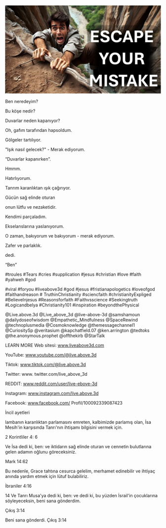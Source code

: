 ![Video cover image](../cover.jpeg "cover-photo")

Ben neredeyim?

Bu köşe nedir?

Duvarlar neden kapanıyor?

Oh, gafım tarafından hapsoldum.

Gölgeler tartılıyor.

"Işık nasıl gelecek?" - Merak ediyorum.

“Duvarlar kapanırken”.

Hmmm.

Hatırlıyorum.

Tanrım karanlıktan ışık çağırıyor.

Gücün sağ elinde oturan

onun lütfu ve nezaketidir.

Kendimi parçaladım.

Ekselanslarına yaslanıyorum.

O zaman, bakıyorum ve bakıyorum - merak ediyorum.

Zafer ve parlaklık.

dedi.

“Ben”


#troules #Tears #cries #supplication #jesus #christian #love #faith #yahweh #god

#viral #foryou #liveabove3d #god #jesus #fristianapologetics #loveofgod #faithandreason # TruthinChristianity #sciencfaith #christianityExpliged #BelieveInjesus #Reasonsforfaith #Faithvsscience #Seekingtruth #Logicandbelya #Christianity101 #inspiration #beyondthePhysical

@Live.above.3d @Live_above_3d @live-above-3d @samshamoun @dailydoseofwisdom @Empathetic_Mindfulness @SpaceRewind @technoplusmedia @Cosmoknowledge @themessagechannel1 @CuriositySp @veritasium @kapchatfield.07 @ken.arrington @tedtoks @the.anonymous.prophet @offthekirb @StarTalk


LEARN MORE   Web sitesi: www.liveabove3d.com

YouTube: www.youtube.com/@live.above.3d

Tiktok: www.tiktok.com/@live.above.3d

Twitter: www. twitter.com/live_above_3d

REDDIT: www.reddit.com/user/live-ebove-3d

Instagram: www.instagram.com/live.above.3d

Facebook: www.facebook.com/ Profil/100092339087423

İncil ayetleri


lambanın karanlıktan parlamasını emreten, kalbimizde parlamış olan, İsa Mesih'in karşısında Tanrı'nın ihtişamı bilgisini vermek için.

2 Korintliler 4: 6

Ve İsa dedi ki, ben: ve iktidarın sağ elinde oturan ve cennetin bulutlarına gelen adamın oğlunu göreceksiniz.

Mark 14:62

Bu nedenle, Grace tahtına cesurca gelelim, merhamet edinebilir ve ihtiyaç anında yardım etmek için lütuf bulabiliriz.

İbraniler 4:16

14 Ve Tanrı Musa'ya dedi ki, ben: ve dedi ki, bu yüzden İsrail'in çocuklarına söyleyeceksin, beni sana gönderdim.

Çıkış 3:14

Beni sana gönderdi.
Çıkış 3:14
